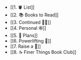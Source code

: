 - [[1. 🪣 List]]
- [[2. 📚 Books to Read]]
- [[3. Continued 👨‍💻]]
- [[4. Personal 🕸]]
- [[5. 🍕 Plans]]
- [[6. Powerlifting 🍖]]
- [[7. Raise a 🐶]]
- [[8. ☕️ Finer Things Book Club]]
